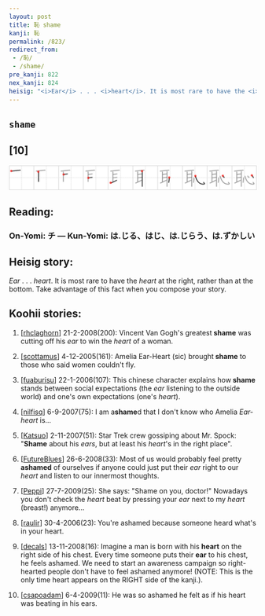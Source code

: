 ```yaml
---
layout: post
title: 恥 shame
kanji: 恥
permalink: /823/
redirect_from:
 - /恥/
 - /shame/
pre_kanji: 822
nex_kanji: 824
heisig: "<i>Ear</i> . . . <i>heart</i>. It is most rare to have the <i>heart</i> at the right, rather than at the bottom. Take advantage of this fact when you compose your story."
---
```


## `shame`

## [10]

<div class="stroke"><img src="../images/E681A5.png" /></div>

## Reading:

### On-Yomi: チ &mdash; Kun-Yomi: は.じる、はじ、は.じらう、は.ずかしい

## Heisig story:

<i>Ear</i> . . . <i>heart</i>. It is most rare to have the <i>heart</i> at the right, rather than at the bottom. Take advantage of this fact when you compose your story.

## Koohii stories:

1) [<a href="http://kanji.koohii.com/profile/rhclaghorn">rhclaghorn</a>] 21-2-2008(200): Vincent Van Gogh&#039;s greatest<strong> shame</strong> was cutting off his <em>ear</em> to win the <em>heart</em> of a woman.

2) [<a href="http://kanji.koohii.com/profile/scottamus">scottamus</a>] 4-12-2005(161): Amelia Ear-Heart (sic) brought<strong> shame</strong> to those who said women couldn&#039;t fly.

3) [<a href="http://kanji.koohii.com/profile/fuaburisu">fuaburisu</a>] 22-1-2006(107): This chinese character explains how<strong> shame</strong> stands between social expectations (the <em>ear</em> listening to the outside world) and one&#039;s own expectations (one&#039;s <em>heart</em>).

4) [<a href="http://kanji.koohii.com/profile/nilfisq">nilfisq</a>] 6-9-2007(75): I am a<strong>shame</strong>d that I don&#039;t know who Amelia <em>Ear-heart</em> is...

5) [<a href="http://kanji.koohii.com/profile/Katsuo">Katsuo</a>] 2-11-2007(51): Star Trek crew gossiping about Mr. Spock: &quot;<strong>Shame</strong> about his <em>ears</em>, but at least his <em>heart</em>&#039;s in the right place&quot;.

6) [<a href="http://kanji.koohii.com/profile/FutureBlues">FutureBlues</a>] 26-6-2008(33): Most of us would probably feel pretty <strong>ashamed</strong> of ourselves if anyone could just put their <em>ear</em> right to our <em>heart</em> and listen to our innermost thoughts.

7) [<a href="http://kanji.koohii.com/profile/Peppi">Peppi</a>] 27-7-2009(25): She says: &quot;Shame on you, doctor!&quot; Nowadays you don&#039;t check the <em>heart</em> beat by pressing your <em>ear</em> next to my <em>heart</em> (breast!) anymore...

8) [<a href="http://kanji.koohii.com/profile/raulir">raulir</a>] 30-4-2006(23): You&#039;re ashamed because someone heard what&#039;s in your heart.

9) [<a href="http://kanji.koohii.com/profile/decals">decals</a>] 13-11-2008(16): Imagine a man is born with his <strong>heart</strong> on the right side of his chest. Every time someone puts their <strong>ear</strong> to his chest, he feels ashamed. We need to start an awareness campaign so right-hearted people don&#039;t have to feel ashamed anymore! (NOTE: This is the only time heart appears on the RIGHT side of the kanji.).

10) [<a href="http://kanji.koohii.com/profile/csapoadam">csapoadam</a>] 6-4-2009(11): He was so ashamed he felt as if his heart was beating in his ears.
